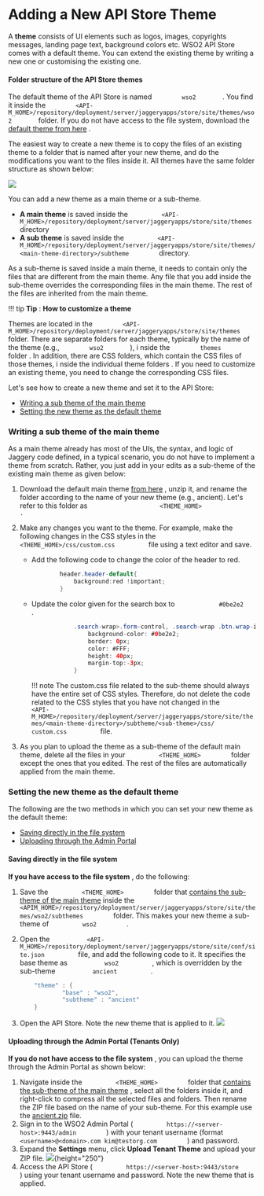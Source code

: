 # Adding a New API Store Theme

A **theme** consists of UI elements such as logos, images, copyrights messages, landing page text, background colors etc. WSO2 API Store comes with a default theme. You can extend the existing theme by writing a new one or customising the existing one.

#### Folder structure of the API Store themes

The default theme of the API Store is named `         wso2        ` . You find it inside the `         <API-M_HOME>/repository/deployment/server/jaggeryapps/store/site/themes/wso2        ` folder. If you do not have access to the file system, download the [default theme from here](attachments/103334757/103334760.zip) .

The easiest way to create a new theme is to copy the files of an existing theme to a folder that is named after your new theme, and do the modifications you want to the files inside it. All themes have the same folder structure as shown below:

![](attachments/103334757/103334762.png)

You can add a new theme as a main theme or a sub-theme.

-   **A main theme** is saved inside the `          <API-M_HOME>/repository/deployment/server/jaggeryapps/store/site/themes         ` directory
-   **A sub theme** is saved inside the `          <API-M_HOME>/repository/deployment/server/jaggeryapps/store/site/themes/<main-theme-directory>/subtheme         ` directory.

As a sub-theme is saved inside a main theme, it needs to contain only the files that are different from the main theme. Any file that you add inside the sub-theme overrides the corresponding files in the main theme. The rest of the files are inherited from the main theme.

!!! tip
**Tip** : **How to customize a theme**

Themes are located in the `         <API-M_HOME>/repository/deployment/server/jaggeryapps/store/site/themes        ` folder. There are separate folders for each theme, typically by the name of the theme (e.g., `         wso2        ` ), i nside the `         themes        ` folder . In addition, there are CSS folders, which contain the CSS files of those themes, i nside the individual theme folders . If you need to customize an existing theme, you need to change the corresponding CSS files.


Let's see how to create a new theme and set it to the API Store:

-   [Writing a sub theme of the main theme](#AddingaNewAPIStoreTheme-Writingasubthemeofthemaintheme)
-   [Setting the new theme as the default theme](#AddingaNewAPIStoreTheme-Settingthenewthemeasthedefaulttheme)

### Writing a sub theme of the main theme

As a main theme already has most of the UIs, the syntax, and logic of Jaggery code defined, in a typical scenario, you do not have to implement a theme from scratch. Rather, you just add in your edits as a sub-theme of the existing main theme as given below:

1.  Download the default main theme [from here](attachments/103334757/103334760.zip) , unzip it, and rename the folder according to the name of your new theme (e.g., ancient). Let's refer to this folder as `                     <THEME_HOME>                    .         `
2.  Make any changes you want to the theme.
    For example, make the following changes in the CSS styles in the `           <THEME_HOME>/css/custom.css          ` file using a text editor and save.

    -   Add the following code to change the color of the header to red.

        ``` java
                header.header-default{
                    background:red !important;
                }
        ```

    -   Update the color given for the search box to `             #0be2e2            ` .

        ``` java
                    .search-wrap>.form-control, .search-wrap .btn.wrap-input-right  {
                        background-color: #0be2e2;
                        border: 0px;
                        color: #FFF;
                        height: 40px;
                        margin-top:-3px;
                    }
        ```

        !!! note
    The custom.css file related to the sub-theme should always have the entire set of CSS styles. Therefore, do not delete the code related to the CSS styles that you have not changed in the `           <API-M_HOME>/repository/deployment/server/jaggeryapps/store/site/themes/<main-theme-directory>/subtheme/<sub-theme>/css/           custom.css          ` file.


3.  As you plan to upload the theme as a sub-theme of the default main theme, delete all the files in your `          <THEME_HOME>         ` folder except the ones that you edited. The rest of the files are automatically applied from the main theme.

### Setting the new theme as the default theme

The following are the two methods in which you can set your new theme as the default theme:

-   [Saving directly in the file system](#AddingaNewAPIStoreTheme-Savingdirectlyintothefilesystem)
-   [Uploading through the Admin Portal](#AddingaNewAPIStoreTheme-UploadingthroughtheAdminPortal)

#### Saving directly in the file system

**If you have access to the file system** , do the following:

1.  Save the `          <THEME_HOME>         ` folder that [contains the sub-theme of the main theme](#AddingaNewAPIStoreTheme-Writingasubthemeofthemaintheme) inside the `          <APIM_HOME>/repository/deployment/server/jaggeryapps/store/site/themes/wso2/subthemes         ` folder. This makes your new theme a sub-theme of `          wso2         ` .
2.  Open the `           <API-M_HOME>/repository/deployment/server/jaggeryapps/store/site/conf/site.json          ` file, and add the following code to it. It specifies the base theme as `           wso2          ` , which is overridden by the sub-theme `           ancient          ` .

    ``` java
        "theme" : {
                "base" : "wso2",
                "subtheme" : "ancient"
        }
    ```

3.  Open the API Store.
    Note the new theme that is applied to it.
    ![](attachments/103334757/103334759.png)
#### Uploading through the Admin Portal (Tenants Only)

**If you do not have access to the file system** , you can upload the theme through the Admin Portal as shown below:

1.  Navigate inside the `          <THEME_HOME>         ` folder that [contains the sub-theme of the main theme](#AddingaNewAPIStoreTheme-Writingasubthemeofthemaintheme) , select all the folders inside it, and right-click to compress all the selected files and folders. Then rename the ZIP file based on the name of your sub-theme. For this example use the [ancient.zip](attachments/103334757/103334758.zip) file.
2.  Sign in to the WSO2 Admin Portal ( `          https://<server-host>:9443/admin         ` ) with your tenant username (format `          <username>@<domain>.com kim@testorg.com         ` ) and password.
3.  Expand the **Settings** menu, click **Upload Tenant Theme** and upload your ZIP file.
    ![](attachments/103334757/103334761.png){height="250"}
4.  Access the API Store ( `          https://<server-host>:9443/store         ` ) using your tenant username and password.
    Note the new theme that is applied.

